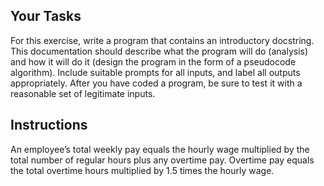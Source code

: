 ## Your Tasks

For this exercise, write a program that contains an introductory docstring. This documentation should describe what the program will do (analysis) and how it will do it (design the program in the form of a pseudocode algorithm). Include suitable prompts for all inputs, and label all outputs appropriately. After you have coded a program, be sure to test it with a reasonable set of legitimate inputs.

## Instructions

An employee’s total weekly pay equals the hourly wage multiplied by the total number of regular hours plus any overtime pay. Overtime pay equals the total overtime hours multiplied by 1.5 times the hourly wage.

